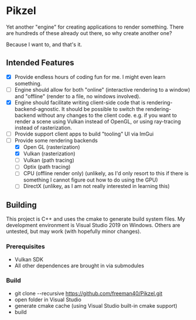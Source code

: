 # Pikzel

Yet another "engine" for creating applications to render something.
There are hundreds of these already out there, so why create another one?

Because I want to, and that's it.

## Intended Features
- [x] Provide endless hours of coding fun for me.  I might even learn something.
- [ ] Engine should allow for both "online" (interactive rendering to a window) and "offline" (render to a file, no windows involved).
- [x] Engine should facilitate writing client-side code that is rendering-backend-agnostic.  It should be possible to switch the rendering-backend without any changes to the client code.  e.g. if you want to render a scene using Vulkan instead of OpenGL, or using ray-tracing instead of rasterization.
- [ ] Provide support client apps to build "tooling" UI via ImGui
- [ ] Provide some rendering backends
  - [x] Open GL (rasterization)
  - [x] Vulkan (rasterization)
  - [ ] Vulkan (path tracing)
  - [ ] Optix (path tracing)
  - [ ] CPU (offline render only) (unlikely, as I'd only resort to this if there is something I cannot figure out how to do using the GPU)
  - [ ] DirectX (unlikey, as I am not really interested in learning this)

## Building
This project is C++ and uses the cmake to generate build system files.  My development environment is Visual Studio 2019 on Windows.  Others are untested, but may work (with hopefully minor changes).

### Prerequisites
* Vulkan SDK
* All other dependences are brought in via submodules

### Build
* git clone --recursive https://github.com/freeman40/Pikzel.git
* open folder in Visual Studio
* generate cmake cache (using Visual Studio built-in cmake support)
* build
